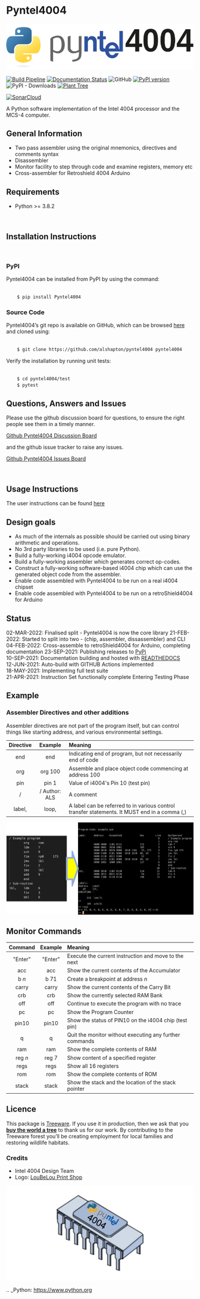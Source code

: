 # Pyntel4004

![Pyntel 4004 Logo](https://github.com/alshapton/Pyntel4004/raw/4afcf04365d6169ca6c1a86a10d70997c7583da6/images/pyntel4004.svg)

[![Build Pipeline](https://github.com/alshapton/Pyntel4004/actions/workflows/build-pipeline.yml/badge.svg)](https://github.com/alshapton/Pyntel4004/actions/workflows/build-pipeline.yml)
[![Documentation Status](https://readthedocs.org/projects/pyntel4004/badge/?version=latest)](https://pyntel4004.readthedocs.io/en/latest/?badge=latest)
![GitHub](https://img.shields.io/github/license/alshapton/pyntel4004)
[![PyPI version](https://badge.fury.io/py/Pyntel4004.svg)](https://badge.fury.io/py/Pyntel4004)
![PyPI - Downloads](https://img.shields.io/pypi/dm/Pyntel4004)
[![Plant Tree](https://img.shields.io/badge/dynamic/json?color=brightgreen&label=Plant%20Tree&query=%24.total&url=https%3A%2F%2Fpublic.offset.earth%2Fusers%2Ftreeware%2Ftrees)](https://plant.treeware.earth/alshapton/pyntel4004)

[![SonarCloud](https://sonarcloud.io/images/project_badges/sonarcloud-orange.svg)](https://sonarcloud.io/summary/new_code?id=alshapton_Pyntel4004)

A Python software implementation of the Intel 4004 processor and the MCS-4 computer.

## General Information

-  Two pass assembler using the original mnemonics, directives and comments syntax
-  Disassembler
-  Monitor facility to step through code and examine registers, memory etc
-  Cross-assembler for Retroshield 4004 Arduino

## Requirements

* Python >= 3.8.2

<br>

## Installation Instructions
<br>

### PyPI

Pyntel4004 can be installed from PyPI by using the command:

```bash

    $ pip install Pyntel4004
```

### Source Code
Pyntel4004’s git repo is available on GitHub, which can be browsed [here](https://github.com/alshapton/pyntel4004) and cloned using:

```bash

    $ git clone https://github.com/alshapton/pyntel4004 pyntel4004
```

Verify the installation by running unit tests:
```bash

    $ cd pyntel4004/test
    $ pytest
```
## Questions, Answers and Issues

Please use the github discussion board for questions, to ensure the right people see them in a timely manner.

[Github Pyntel4004 Discussion Board](https://github.com/alshapton/Pyntel4004/discussions)

and the github issue tracker to raise any issues.

[Github Pyntel4004 Issues Board](https://github.com/alshapton/Pyntel4004/issues)

<br>

## Usage Instructions

The user instructions can be found [here](https://pyntel4004.readthedocs.io/en/latest/intro/usage.html
)

## Design goals

- As much of the internals as possible should be carried out using binary arithmetic and operations.
- No 3rd party libraries to be used (i.e. pure Python).
- Build a fully-working i4004 opcode emulator.
- Build a fully-working assembler which generates correct op-codes.
- Construct a fully-working software-based i4004 chip which can use the generated object code from the assembler.
- Enable code assembled with Pyntel4004 to be run on a real i4004 chipset
- Enable code assembled with Pyntel4004 to be run on a retroShield4004 for Arduino

## Status

02-MAR-2022:    Finalised split - Pyntel4004 is now the core library
21-FEB-2022:    Started to split into two - (chip, assembler, dissassembler) and CLI
04-FEB-2022:    Cross-assemble to retroShield4004 for Arduino, completing documentation
23-SEP-2021:    Publishing releases to [PyPi](https://pypi.org/project/Pyntel4004/)
<br>
10-SEP-2021:    Documentation building and hosted with [READTHEDOCS](https://pyntel4004.readthedocs.io/en/latest/)
<br>
12-JUN-2021:    Auto-build with GITHUB Actions implemented
<br>
18-MAY-2021:    Implementing full test suite
<br>
21-APR-2021:    Instruction Set functionally complete
                Entering Testing Phase

## Example

### Assembler Directives and other additions

Assembler directives are not part of the program itself, but can control things like starting address, and various environmental settings.

| Directive | Example | Meaning |
| :-:| :-:| :-|
| end | end | Indicating end of program, but not necessarily end of code |
| org | org 100 | Assemble and place object code commencing at address 100 |
| pin | pin 1 | Value of i4004's Pin 10 (test pin) |
|  / | / Author: ALS | A comment |
| label,| loop,| A label can be referred to in various control transfer statements. It MUST end in a comma (,)

![Assemble and Run](https://github.com/alshapton/Pyntel4004/raw/4afcf04365d6169ca6c1a86a10d70997c7583da6/images/assemble-run.png)

## Monitor Commands

| Command | Example | Meaning |
| :-:| :-:| :-|
| "Enter" | "Enter"  | Execute the current instruction and move to the next |
|  acc    |   acc     | Show the current contents of the Accumulator |
|   b *n* |   b 71    | Create a breakpoint at address *n* |
|  carry  |  carry    | Show the current contents of the Carry Bit |
|  crb    |  crb     | Show the currently selected RAM Bank |
|  off    |  off     | Continue to execute the program with no trace |
|   pc    |   pc     | Show the Program Counter |
| pin10   | pin10    | Show the status of PIN10 on the i4004 chip (test pin)
|    q    |    q     | Quit the monitor without executing any further commands |
|  ram   |   ram     | Show the complete contents of RAM |
|  reg *n*  |  reg 7 | Show content of a specified register |
|  regs   |  regs    | Show all 16 registers |
|  rom    |   rom     | Show the complete contents of ROM |
| stack   |  stack   | Show the stack and the location of the stack pointer |


## Licence

This package is [Treeware](https://treeware.earth). If you use it in production, then we ask that you [**buy the world a tree**](https://plant.treeware.earth/alshapton/Pyntel4004) to thank us for our work. By contributing to the Treeware forest you’ll be creating employment for local families and restoring wildlife habitats.

### Credits

-  Intel 4004 Design Team
-  Logo: [LouBeLou Print Shop](http://www.psloubelou.com)

![Pyntel 4004 Logo](https://github.com/alshapton/Pyntel4004/blob/4afcf04365d6169ca6c1a86a10d70997c7583da6/images/Pyntel4001_chip.png)


.. _Python: https://www.python.org
